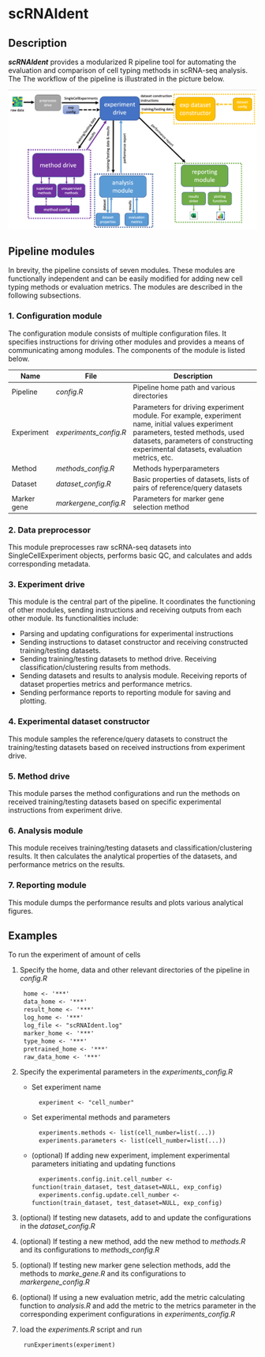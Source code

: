 # scRNAIdent

## Description

*__scRNAIdent__* provides a modularized R pipeline tool for automating the evaluation and comparison of cell typing methods in scRNA-seq analysis. The The workflow of the pipeline is illustrated in the picture below.

![workflow image](https://github.com/xsun28/scRNAIdent/blob/master/workflow.png?raw=true)

## Pipeline modules
In brevity, the pipeline consists of seven modules. These modules are functionally independent and can be easily modified for adding new cell typing methods or evaluation metrics. The modules are described in the following subsections.
### 1. Configuration module
The configuration module consists of multiple configuration files. It specifies instructions for driving other modules and provides a means of communicating among modules. The components of the module is listed below.

| Name | File | Description |
|----|----|-------|
|Pipeline|*config.R*|Pipeline home path and various directories|
| Experiment|*experiments_config.R*| Parameters for driving experiment module. For example, experiment name, initial values experiment parameters, tested methods, used datasets, parameters of constructing experimental datasets, evaluation metrics, etc.|
|Method|*methods_config.R*|Methods hyperparameters|
|Dataset|*dataset_config.R*|Basic properties of datasets, lists of pairs of reference/query datasets|
|Marker gene|*markergene_config.R*|Parameters for marker gene selection method|
 

### 2. Data preprocessor
This module preprocesses raw scRNA-seq datasets into SingleCellExperiment objects, performs basic QC, and calculates and adds corresponding metadata.
### 3. Experiment drive
This module is the central part of the pipeline. It coordinates the functioning of other modules, sending instructions and receiving outputs from each other module. Its functionalities include:

- Parsing and updating configurations for experimental instructions
- Sending instructions to dataset constructor and receiving constructed training/testing datasets.
- Sending training/testing datasets to method drive. Receiving classification/clustering results from methods.
- Sending datasets and results to analysis module. Receiving reports of dataset properties metrics and performance metrics.
- Sending performance reports to reporting module for saving and plotting. 


### 4. Experimental dataset constructor
This module samples the reference/query datasets to construct the training/testing datasets based on received instructions from experiment drive.
### 5. Method drive
This module parses the method configurations and run the methods on received training/testing datasets based on specific experimental instructions from experiment drive.
### 6. Analysis module
This module receives training/testing datasets and classification/clustering results. It then calculates the analytical properties of the datasets, and performance metrics on the results.  
### 7. Reporting module
This module dumps the performance results and plots various analytical figures.
## Examples
To run the experiment of amount of cells

1. Specify the home, data and other relevant directories of the pipeline in *config.R*

		home <- '***'
		data_home <- '***'
		result_home <- '***'
		log_home <- '***'
		log_file <- "scRNAIdent.log"
		marker_home <- '***'
		type_home <- '***'
		pretrained_home <- '***'
		raw_data_home <- '***'

2. Specify the experimental parameters in the *experiments_config.R* 
	* Set experiment name
	
			experiment <- "cell_number"  
		
	* Set experimental methods and parameters 
			
			experiments.methods <- list(cell_number=list(...))
			experiments.parameters <- list(cell_number=list(...))
			
	* (optional) If adding new experiment, implement experimental parameters initiating and updating functions

			experiments.config.init.cell_number <- function(train_dataset, test_dataset=NULL, exp_config)
			experiments.config.update.cell_number <- function(train_dataset, test_dataset=NULL, exp_config)

3. (optional) If testing new datasets, add to and update the configurations in the *dataset_config.R*
4. (optional) If testing a new method, add the new method to *methods.R* and its configurations to *methods_config.R*
5. (optional) If testing new marker gene selection methods, add the methods to *marke_gene.R* and its configurations to *markergene_config.R*
6. (optional) If using a new evaluation metric, add the metric calculating function to *analysis.R* and add the metric to the metrics parameter in the corresponding experiment configurations in *experiments_config.R*
7. load the *experiments.R* script and run
			
		runExperiments(experiment)

			
			